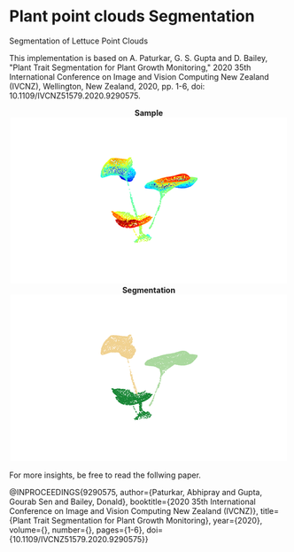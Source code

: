 # Plant point clouds Segmentation
Segmentation of Lettuce Point Clouds

This implementation is based on A. Paturkar, G. S. Gupta and D. Bailey, "Plant Trait Segmentation for Plant Growth Monitoring," 2020 35th International Conference on Image and Vision Computing New Zealand (IVCNZ), Wellington, New Zealand, 2020, pp. 1-6, doi: 10.1109/IVCNZ51579.2020.9290575.

<p align="center">
  <strong> Sample </strong>
  <img src="samples/sample.png" title="Sample">
  <br/>
  <strong> Segmentation </strong>
  <img src="results/segmentation.png" title="Segmentation">
</p>

For more insights, be free to read the follwing paper.

<p> @INPROCEEDINGS{9290575,
    author={Paturkar, Abhipray and Gupta, Gourab Sen and Bailey, Donald},
    booktitle={2020 35th International Conference on Image and Vision Computing New Zealand (IVCNZ)}, 
    title={Plant Trait Segmentation for Plant Growth Monitoring}, 
    year={2020},
    volume={},
    number={},
    pages={1-6},
    doi={10.1109/IVCNZ51579.2020.9290575}}
</p>
